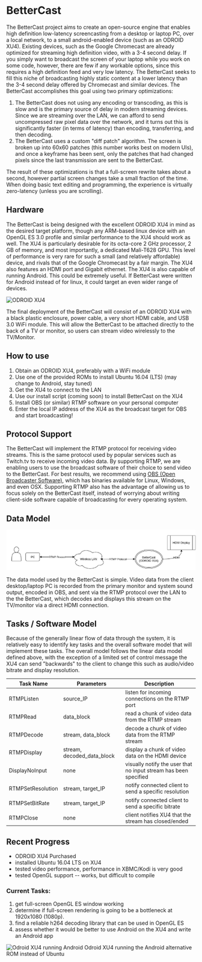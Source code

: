 # BetterCast

The BetterCast project aims to create an open-source engine that enables high definition
low-latency screencasting from a desktop or laptop PC, over a local network, to
a small android-enabled device (such as an ODROID XU4). Existing devices, such as the
Google Chromecast are already optimized for streaming high definition video, with a
3-4 second delay. If you simply want to broadcast the screen of your laptop while
you work on some code, however, there are few if any workable options, since this
requires a high definition feed and very low latency. The BetterCast seeks to fill
this niche of broadcasting highly static content at a lower latency than the 3-4
second delay offered by Chromecast and similar devices. The BetterCast accomplishes
this goal using two primary optimizations:

1. The BetterCast does not using any encoding or transcoding, as this is slow and
   is the primary source of delay in modern streaming devices. Since we are streaming
   over the LAN, we can afford to send uncompressed raw pixel data over the network,
   and it turns out this is significantly faster (in terms of latency) than encoding,
   transferring, and then decoding.
2. The BetterCast uses a custom "diff patch" algorithm. The screen is broken up into
   60x60 patches (this number works best on modern UIs), and once a keyframe has
   been sent, only the patches that had changed pixels since the last transmission
   are sent to the BetterCast.

The result of these optimizations is that a full-screen rewrite takes about a second,
however partial screen changes take a small fraction of the time. When doing basic
text editing and programming, the experience is virtually zero-latency (unless you
are scrolling).

## Hardware

The BetterCast is being designed with the excellent ODROID XU4 in mind as the
desired target platform, though any ARM-based linux device with an OpenGL ES 3.0
profile and similar performance to the XU4 should work as well. The XU4 is
particularly desirable for its octa-core 2 GHz processor, 2 GB of memory, and
most importantly, a dedicated Mali-T628 GPU. This level of performance is very
rare for such a small (and relatively affordable) device, and rivals that of the
Google Chromecast by a fair margin. The XU4 also features an HDMI port and Gigabit
ethernet. The XU4 is also capable of running Android. This could be extremely useful.
If BetterCast were written for Android instead of for linux, it could target an even
wider range of devices.

![ODROID XU4](http://www.hardkernel.com/main/_Files/prdt/2016/201606/201606241810180839.jpg)

The final deployment of the BetterCast will consist of an ODROID XU4 with a black
plastic enclosure, power cable, a very short HDMI cable, and USB 3.0 WiFi module.
This will allow the BetterCast to be attached directly to the back of a TV or
monitor, so users can stream video wirelessly to the TV/Monitor.

## How to use

1. Obtain an ODROID XU4, preferably with a WiFi module
2. Use one of the provided ROMs to install Ubuntu 16.04 (LTS) (may change to Android, stay tuned)
3. Get the XU4 to connect to the LAN
4. Use our install script (coming soon) to install BetterCast on the XU4
5. Install OBS (or similar) RTMP software on your personal computer
6. Enter the local IP address of the XU4 as the broadcast target for OBS and start broadcasting!


## Protocol Support

The BetterCast will implement the RTMP protocol for receiving video streams. This
is the same protocol used by popular services such as Twitch.tv to receive incoming
video data. By supporting RTMP, we are enabling users to use the broadcast
software of their choice to send video to the BetterCast. For best results,
we recommend using [OBS (Open Broadcaster Software)](https://obsproject.com/), which
has binaries available for Linux, Windows, and even OSX. Supporting RTMP also has
the advantage of allowing us to focus solely on the BetterCast itself, instead of
worrying about writing client-side software capable of broadcasting for every
operating system.

## Data Model

![BetterCast data model](/docs/bettercast_data_model1.png "data model")

The data model used by the BetterCast is simple. Video data from the client desktop/laptop
PC is recorded from the primary monitor and system sound output, encoded in OBS, and sent
via the RTMP protocol over the LAN to the the BetterCast, which decodes and displays
this stream on the TV/monitor via a direct HDMI connection.

## Tasks / Software Model

Because of the generally linear flow of data through the system, it is relatively easy
to identify key tasks and the overall software model that will implement these tasks.
The overall model follows the linear data model defined above, with the exception of
a limited set of control message the XU4 can send "backwards" to the client to change
this such as audio/video bitrate and display resolution.

Task Name | Parameters | Description
--- | --- | ---
RTMPListen | source_IP | listen for incoming connections on the RTMP port
RTMPRead | data_block | read a chunk of video data from the RTMP stream
RTMPDecode | stream, data_block | decode a chunk of video data from the RTMP stream
RTMPDisplay | stream, decoded_data_block | display a chunk of video data on the HDMI device
DisplayNoInput | none | visually notify the user that no input stream has been specified
RTMPSetResolution | stream, target_IP | notify connected client to send a specific resolution
RTMPSetBitRate | stream, target_IP | notify connected client to send a specific bitrate
RTMPClose | none | client notifies XU4 that the stream has closed/ended

## Recent Progress

* ODROID XU4 Purchased
* installed Ubuntu 16.04 LTS on XU4
* tested video performance, performance in XBMC/Kodi is very good
* tested OpenGL support -- works, but difficult to compile

### Current Tasks:
1. get full-screen OpenGL ES window working
2. determine if full-screen rendering is going to be a bottleneck at 1920x1080 (1080p).
3. find a reliable h264 decoding library that can be used in OpenGL ES
4. assess whether it would be better to use Android on the XU4 and write an Android app

![Odroid XU4 running Android](http://www.cnx-software.com/wp-content/uploads/2015/12/Android_6.0_ODROID_XU4.png)
Odroid XU4 running the Android alternative ROM instead of Ubuntu
